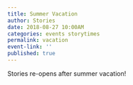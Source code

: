 ```yaml
---
title: Summer Vacation
author: Stories
date: 2018-08-27 10:00AM
categories: events storytimes
permalink: vacation
event-link: ''
published: true
---
```

Stories re-opens after summer vacation!

